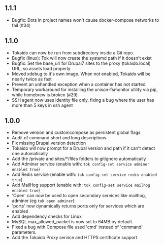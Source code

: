 ## 1.1.1

- Bugfix: Dots in project names won't cause docker-compose networks to fail (#34)

## 1.1.0 

- Tokaido can now be run from subdirectory inside a Git repo.
- Bugfix (linux): Tok will now create the systemd path if it doesn't exist
- Bugfix: Set the base_url for Drupal7 sites to the proxy (tokaido.local) URL, so assets load properly
- Moved xdebug to it's own image. When not enabled, Tokaido will be nearly twice as fast
- Prevent an unhandled exception when a container has not started
- Temporary workaround for installing the unison-fsmonitor utility via pip, while homebrew is broken (#29)
- SSH agent now uses identity file only, fixing a bug where the user has more than 5 keys in ssh agent

## 1.0.0

- Remove version and customcompose as persistent global flags
- Audit of command short and long descriptions
- Fix missing Drupal version detection
- Tokaido will now prompt for a Drupal version and path if it can't detect one automatically
- Add the /private and sites/\*/files folders to gitignore automatically
- Add Adminer service (enable with: `tok config-set service adminer enabled true`)
- Add Redis service (enable with: `tok config-set service redis enabled true`)
- Add MailHog support (enable with: `tok config-set service mailhog enabled true`)
- 'Open' can now be used to open secondary services like mailhog, adminer (eg `tok open adminer`)
- 'ports' now dynamically returns ports only for services which are enabled
- Add dependency checks for Linux
- MySQL max_allowed_packet is now set to 64MB by default. 
- Fixed a bug with Compose file used 'cmd' instead of 'command' parameters. 
- Add the Tokaido Proxy service and HTTPS certificate support

